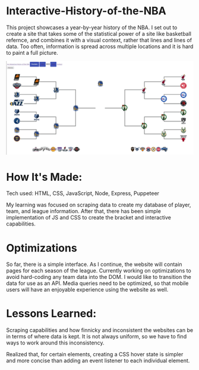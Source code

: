 # Interactive-History-of-the-NBA
This project showcases a year-by-year history of the NBA. I set out to create a site that takes some of the statistical power of a site like basketball refernce, and combines it with a visual context, rather that lines and lines of data. Too often, information is spread across multiple locations and it is hard to paint a full picture. 

<img src="https://github.com/jjspoelstra/jjspoelstra/raw/main/images/newGifNBA.gif" />


# How It's Made:
Tech used: HTML, CSS, JavaScript, Node, Express, Puppeteer

My learning was focused on scraping data to create my database of player, team, and league information. After that, there has been simple implementation of JS and CSS to create the bracket and interactive capabilities. 

# Optimizations
So far, there is a simple interface. As I continue, the website will contain pages for each season of the league. Currently working on optimizations to avoid hard-coding any team data into the DOM. 
I would like to transition the data for use as an API. 
Media queries need to be optimized, so that mobile users will have an enjoyable experience using the website as well. 

# Lessons Learned:
Scraping capabilities and how finnicky and inconsistent the websites can be in terms of where data is kept. It is not always uniform, so we have to find ways to work around this inconsistency. 

Realized that, for certain elements, creating a CSS hover state is simpler and more concise than adding an event listener to each individual element. 



